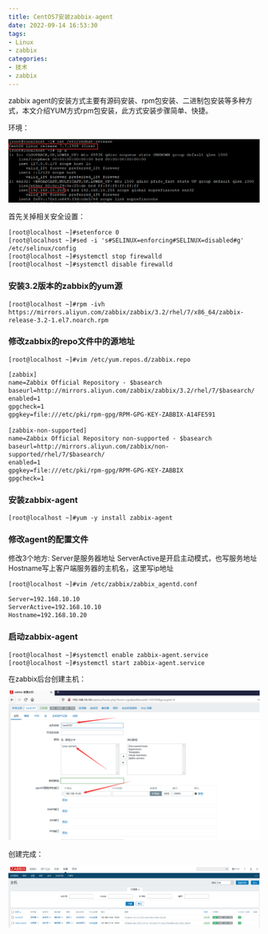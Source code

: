 ```yaml
---
title: CentOS7安装zabbix-agent
date: 2022-09-14 16:53:30
tags:
- Linux
- zabbix
categories: 
- 技术
- zabbix
---
```


zabbix agent的安装方式主要有源码安装、rpm包安装、二进制包安装等多种方式，本文介绍YUM方式rpm包安装，此方式安装步骤简单、快捷。

<!--more-->

环境：

![image-20220914165624379](CentOS7安装zabbix-agent/image-20220914165624379.png)


首先关掉相关安全设置：

```
[root@localhost ~]#setenforce 0
[root@localhost ~]#sed -i 's#SELINUX=enforcing#SELINUX=disabled#g' /etc/selinux/config
[root@localhost ~]#systemctl stop firewalld
[root@localhost ~]#systemctl disable firewalld
```

### 安装3.2版本的zabbix的yum源

```
[root@localhost ~]#rpm -ivh https://mirrors.aliyun.com/zabbix/zabbix/3.2/rhel/7/x86_64/zabbix-release-3.2-1.el7.noarch.rpm
```

### 修改zabbix的repo文件中的源地址

```
[root@localhost ~]#vim /etc/yum.repos.d/zabbix.repo
```

```
[zabbix]
name=Zabbix Official Repository - $basearch
baseurl=http://mirrors.aliyun.com/zabbix/zabbix/3.2/rhel/7/$basearch/
enabled=1
gpgcheck=1
gpgkey=file:///etc/pki/rpm-gpg/RPM-GPG-KEY-ZABBIX-A14FE591

[zabbix-non-supported]
name=Zabbix Official Repository non-supported - $basearch 
baseurl=http://mirrors.aliyun.com/zabbix/non-supported/rhel/7/$basearch/
enabled=1
gpgkey=file:///etc/pki/rpm-gpg/RPM-GPG-KEY-ZABBIX
gpgcheck=1
```

### 安装zabbix-agent

```
[root@localhost ~]#yum -y install zabbix-agent
```

### 修改agent的配置文件

修改3个地方:
Server是服务器地址
ServerActive是开启主动模式，也写服务地址
Hostname写上客户端服务器的主机名，这里写ip地址

```
[root@localhost ~]#vim /etc/zabbix/zabbix_agentd.conf
```

```
Server=192.168.10.10
ServerActive=192.168.10.10
Hostname=192.168.10.20
```

### 启动zabbix-agent

```
[root@localhost ~]#systemctl enable zabbix-agent.service
[root@localhost ~]#systemctl start zabbix-agent.service
```

在zabbix后台创建主机：

![image-20220914165916781](CentOS7安装zabbix-agent/image-20220914165916781.png)


创建完成：

![image-20220914165936093](CentOS7安装zabbix-agent/image-20220914165936093.png)
